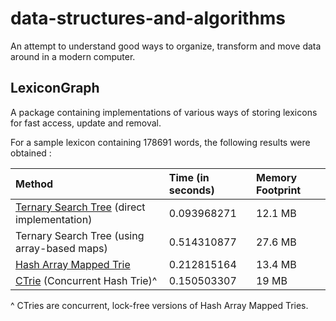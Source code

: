 data-structures-and-algorithms
==============================

An attempt to understand good ways to organize, transform and move data around in a modern computer.

LexiconGraph
------------

A package containing implementations of various ways of storing lexicons for fast access, update and removal.

For a sample lexicon containing 178691 words, the following results were obtained :

| Method | Time (in seconds) | Memory Footprint |
|:--------|:-------------------|:------------------|
| [Ternary Search Tree](https://en.wikipedia.org/wiki/Ternary_search_tree) (direct implementation) | 0.093968271 | 12.1 MB |
| Ternary Search Tree (using array-based maps) | 0.514310877 | 27.6 MB |
| [Hash Array Mapped Trie](https://en.wikipedia.org/wiki/Hash_array_mapped_trie) | 0.212815164 | 13.4 MB |
| [CTrie](https://en.wikipedia.org/wiki/Ctrie) (Concurrent Hash Trie)^ | 0.150503307 | 19 MB |
^ CTries are concurrent, lock-free versions of Hash Array Mapped Tries.
